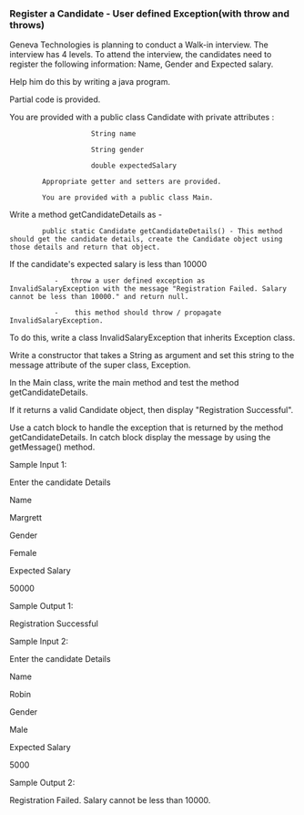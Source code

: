 ### Register a Candidate - User defined Exception(with throw and throws)
Geneva Technologies is planning to conduct a Walk-in interview. The interview has 4 levels. To attend the interview, the candidates need to register the following information:
Name, Gender and Expected salary.

Help him do this by writing a java program.

Partial code is provided.

You are provided with a public class Candidate with private attributes :

                        String name

                        String gender

                        double expectedSalary

            Appropriate getter and setters are provided.

            You are provided with a public class Main.

Write a method getCandidateDetails as -

            public static Candidate getCandidateDetails() - This method should get the candidate details, create the Candidate object using those details and return that object.

If the candidate's expected salary is less than 10000

               -   throw a user defined exception as InvalidSalaryException with the message "Registration Failed. Salary cannot be less than 10000." and return null.

               -    this method should throw / propagate InvalidSalaryException.



To do this, write a class InvalidSalaryException that inherits Exception class.

Write a constructor that takes a String as argument and set this string to the message attribute of the super class, Exception.

In the Main class, write the main method and test the method getCandidateDetails.

If it returns a valid Candidate object, then  display  "Registration Successful".

Use a catch block to handle the exception that is returned by the method getCandidateDetails. In catch block display the message by using the getMessage() method.

Sample Input 1:

Enter the candidate Details

Name

Margrett

Gender

Female

Expected Salary

50000

 

Sample Output 1:

Registration Successful

 

Sample Input 2:

Enter the candidate Details

Name

Robin

Gender

Male

Expected Salary

5000

 Sample Output 2:

Registration Failed. Salary cannot be less than 10000.    
